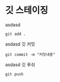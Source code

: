 # 깃 스테이징 
asdasd
```
git add .
```
asdasd
깃 커밋
```
git commit -m "커밋내용"
```
asdasd
깃 푸쉬
```
git push
```
